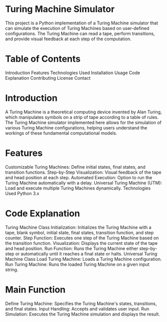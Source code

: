 # Turing Machine Simulator
This project is a Python implementation of a Turing Machine simulator that can simulate the execution of Turing Machines based on user-defined configurations. The Turing Machine can read a tape, perform transitions, and provide visual feedback at each step of the computation.

# Table of Contents
Introduction
Features
Technologies Used
Installation
Usage
Code Explanation
Contributing
License
Contact
# Introduction
A Turing Machine is a theoretical computing device invented by Alan Turing, which manipulates symbols on a strip of tape according to a table of rules. The Turing Machine simulator implemented here allows for the simulation of various Turing Machine configurations, helping users understand the workings of these fundamental computational models.

# Features
Customizable Turing Machines: Define initial states, final states, and transition functions.
Step-by-Step Visualization: Visual feedback of the tape and head position at each step.
Automated Execution: Option to run the Turing Machine automatically with a delay.
Universal Turing Machine (UTM): Load and execute multiple Turing Machines dynamically.
Technologies Used
Python 3.x

# Code Explanation
Turing Machine Class
Initialization: Initializes the Turing Machine with a tape, blank symbol, initial state, final states, transition function, and step counter.
Step Function: Executes one step of the Turing Machine based on the transition function.
Visualization: Displays the current state of the tape and head position.
Run Function: Runs the Turing Machine either step-by-step or automatically until it reaches a final state or halts.
Universal Turing Machine Class
Load Turing Machine: Loads a Turing Machine configuration.
Run Turing Machine: Runs the loaded Turing Machine on a given input string.
# Main Function
Define Turing Machine: Specifies the Turing Machine's states, transitions, and final states.
Input Handling: Accepts and validates user input.
Run Simulation: Executes the Turing Machine simulation and displays the result.
